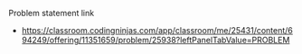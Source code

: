 Problem statement link

- https://classroom.codingninjas.com/app/classroom/me/25431/content/694249/offering/11351659/problem/25938?leftPanelTabValue=PROBLEM
